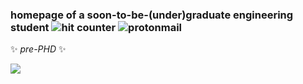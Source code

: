### homepage of a soon-to-be-(under)graduate engineering student ![hit counter](https://komarev.com/ghpvc/?username=melasq&style=flat-square&color=ff69b4&label=victims) ![protonmail](https://img.shields.io/badge/asgarim@pm.me-8B89CC?style=flat-square&logo=protonmail&logoColor=white)
 ✨ _pre-PHD_ ✨ 
<!--START_SECTION:badges-->

<!--END_SECTION:badges-->
![](https://hit.yhype.me/github/profile?user_id=44324191)
